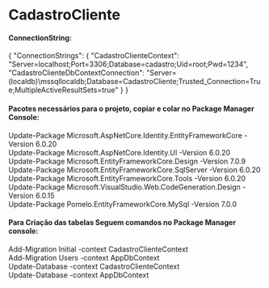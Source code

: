 # CadastroCliente

<h4>ConnectionString:</h4>

 { "ConnectionStrings": {
    "CadastroClienteContext": "Server=localhost;Port=3306;Database=cadastro;Uid=root;Pwd=1234",
    "CadastroClienteDbContextConnection": "Server=(localdb)\\mssqllocaldb;Database=CadastroCliente;Trusted_Connection=True;MultipleActiveResultSets=true"
  }
}

<h4>Pacotes necessários para o projeto, copiar e colar no Package Manager Console:</h4>

Update-Package Microsoft.AspNetCore.Identity.EntityFrameworkCore -Version 6.0.20<br>
Update-Package Microsoft.AspNetCore.Identity.UI -Version 6.0.20<br>
Update-Package Microsoft.EntityFrameworkCore.Design -Version 7.0.9<br>
Update-Package Microsoft.EntityFrameworkCore.SqlServer -Version 6.0.20<br>
Update-Package Microsoft.EntityFrameworkCore.Tools -Version 6.0.20<br>
Update-Package Microsoft.VisualStudio.Web.CodeGeneration.Design -Version 6.0.15<br>
Update-Package Pomelo.EntityFrameworkCore.MySql -Version 7.0.0<br>

<h4>Para Criação das tabelas Seguem comandos no Package Manager console:</h4>

Add-Migration Initial -context CadastroClienteContext<br>
Add-Migration Users -context AppDbContext<br>
Update-Database  -context CadastroClienteContext<br>
Update-Database  -context AppDbContext<br>
